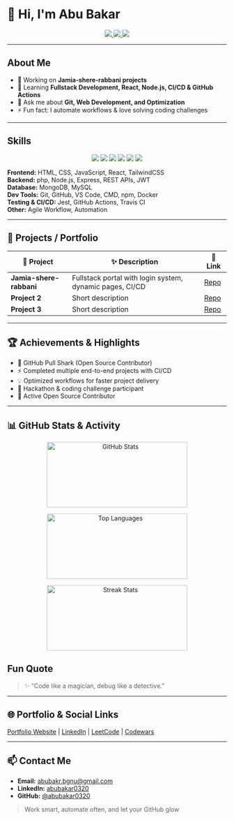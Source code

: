 # 👋 Hi, I'm Abu Bakar  

<div align="center">
  <a href="https://www.linkedin.com/in/abubakar0320">
    <img src="https://img.shields.io/badge/LinkedIn-1DA1F2?style=for-the-badge&logo=linkedin&logoColor=white" />
  </a>
  <a href="mailto:abubakr.bgnu@gmail.com">
    <img src="https://img.shields.io/badge/Gmail-FF4B4B?style=for-the-badge&logo=gmail&logoColor=white" />
  </a>
  <a href="https://github.com/abubakar0320">
    <img src="https://img.shields.io/github/followers/abubakar0320?label=Followers&style=for-the-badge&color=00EFFF" />
  </a>
</div>

---

## About Me  
- 🔭 Working on **Jamia-shere-rabbani projects**  
- 🌱 Learning **Fullstack Development, React, Node.js, CI/CD & GitHub Actions**  
- 💬 Ask me about **Git, Web Development, and Optimization**  
- ⚡ Fun fact: I automate workflows & love solving coding challenges  

---

## Skills  

<div align="center">
<img src="https://img.shields.io/badge/HTML5-FF6B6B?style=for-the-badge&logo=html5&logoColor=white" /> 
<img src="https://img.shields.io/badge/CSS3-00BFFF?style=for-the-badge&logo=css3&logoColor=white" /> 
<img src="https://img.shields.io/badge/JavaScript-FFD93D?style=for-the-badge&logo=javascript&logoColor=black" /> 
<img src="https://img.shields.io/badge/React-00EFFF?style=for-the-badge&logo=react&logoColor=black" /> 
<img src="https://img.shields.io/badge/Node.js-2ECC71?style=for-the-badge&logo=nodedotjs&logoColor=white" /> 
<img src="https://img.shields.io/badge/TailwindCSS-9B59B6?style=for-the-badge&logo=tailwind-css&logoColor=white" /> 
</div>

**Frontend:** HTML, CSS, JavaScript, React, TailwindCSS  
**Backend:** php, Node.js, Express, REST APIs, JWT  
**Database:** MongoDB, MySQL  
**Dev Tools:** Git, GitHub, VS Code, CMD, npm, Docker  
**Testing & CI/CD:** Jest, GitHub Actions, Travis CI  
**Other:** Agile Workflow, Automation  

---

## 📂 Projects / Portfolio  

| 🌟 Project | ✨ Description | 🔗 Link |
|------------|---------------|---------|
| **Jamia-shere-rabbani** | Fullstack portal with login system, dynamic pages, CI/CD | [Repo](https://github.com/abubakar0320/Jamia-shere-rabbani) |
| **Project 2** | Short description | [Repo](#) |
| **Project 3** | Short description | [Repo](#) |

---

## 🏆 Achievements & Highlights  

- 🦈 GitHub Pull Shark (Open Source Contributor)  
- ⚡ Completed multiple end-to-end projects with CI/CD  
- 💡 Optimized workflows for faster project delivery  
- 🏅 Hackathon & coding challenge participant  
- 🌟 Active Open Source Contributor  

---

## 📊 GitHub Stats & Activity  

<p align="center">
  <img src="https://github-readme-stats.vercel.app/api?username=abubakar0320&show_icons=true&theme=tokyonight&count_private=true" 
       alt="GitHub Stats" width="80%" height="150"/>
</p>

<p align="center">
  <img src="https://github-readme-stats.vercel.app/api/top-langs/?username=abubakar0320&layout=compact&theme=tokyonight" 
       alt="Top Languages" width="80%" height="150"/>
</p>

<p align="center">
  <img src="https://github-readme-streak-stats.herokuapp.com/?user=abubakar0320&theme=tokyonight" 
       alt="Streak Stats" width="80%" height="150"/>
</p>



## Fun Quote  

> ✨ “Code like a magician, debug like a detective.”  

---

## 🌐 Portfolio & Social Links  

[ Portfolio Website](#) | [ LinkedIn](https://www.linkedin.com/in/abubakar0320) | [ LeetCode](#) | [ Codewars](#)  

---

## 📫 Contact Me  

-  **Email:** abubakr.bgnu@gmail.com  
-  **LinkedIn:** [abubakar0320](https://www.linkedin.com/in/abubakar0320)  
-  **GitHub:** [@abubakar0320](https://github.com/abubakar0320)  

>  Work smart, automate often, and let your GitHub glow   

